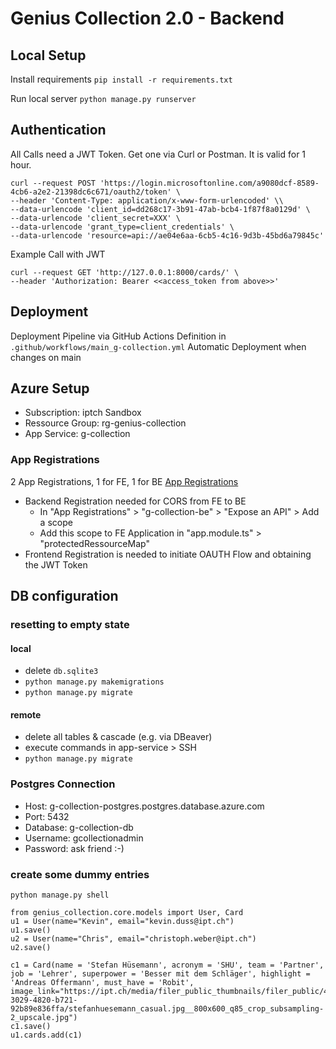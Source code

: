 # Genius Collection 2.0 - Backend
## Local Setup
Install requirements
`pip install -r requirements.txt`

Run local server
`python manage.py runserver`

## Authentication
All Calls need a JWT Token. Get one via Curl or Postman. It is valid for 1 hour.

```
curl --request POST 'https://login.microsoftonline.com/a9080dcf-8589-4cb6-a2e2-21398dc6c671/oauth2/token' \
--header 'Content-Type: application/x-www-form-urlencoded' \\
--data-urlencode 'client_id=dd268c17-3b91-47ab-bcb4-1f87f8a0129d' \
--data-urlencode 'client_secret=XXX' \
--data-urlencode 'grant_type=client_credentials' \
--data-urlencode 'resource=api://ae04e6aa-6cb5-4c16-9d3b-45bd6a79845c'
```

Example Call with JWT
```
curl --request GET 'http://127.0.0.1:8000/cards/' \
--header 'Authorization: Bearer <<access_token from above>>'
```

## Deployment
Deployment Pipeline via GitHub Actions 
Definition in `.github/workflows/main_g-collection.yml`
Automatic Deployment when changes on main

## Azure Setup
* Subscription: iptch Sandbox
* Ressource Group: rg-genius-collection
* App Service: g-collection

### App Registrations
2 App Registrations, 1 for FE, 1 for BE [App Registrations](https://portal.azure.com/#view/Microsoft_AAD_RegisteredApps/ApplicationsListBlade)

* Backend Registration needed for CORS from FE to BE
  * In "App Registrations" > "g-collection-be" > "Expose an API" > Add a scope
  * Add this scope to FE Application in "app.module.ts" > "protectedRessourceMap" 
* Frontend Registration is needed to initiate OAUTH Flow and obtaining the JWT Token

## DB configuration
### resetting to empty state
#### local
* delete `db.sqlite3`
* `python manage.py makemigrations`
* `python manage.py migrate`

#### remote
* delete all tables & cascade (e.g. via DBeaver)
* execute commands in app-service > SSH
* `python manage.py migrate`

### Postgres Connection
* Host: g-collection-postgres.postgres.database.azure.com
* Port: 5432
* Database: g-collection-db
* Username: gcollectionadmin
* Password: ask friend :-)

### create some dummy entries
`python manage.py shell`
```
from genius_collection.core.models import User, Card
u1 = User(name="Kevin", email="kevin.duss@ipt.ch")
u1.save()
u2 = User(name="Chris", email="christoph.weber@ipt.ch")
u2.save()

c1 = Card(name = 'Stefan Hüsemann', acronym = 'SHU', team = 'Partner', job = 'Lehrer', superpower = 'Besser mit dem Schläger', highlight = 'Andreas Offermann', must_have = 'Robit', image_link="https://ipt.ch/media/filer_public_thumbnails/filer_public/4f/5d/4f5de2b2-3029-4820-b721-92b89e836ffa/stefanhuesemann_casual.jpg__800x600_q85_crop_subsampling-2_upscale.jpg")
c1.save()
u1.cards.add(c1)
```